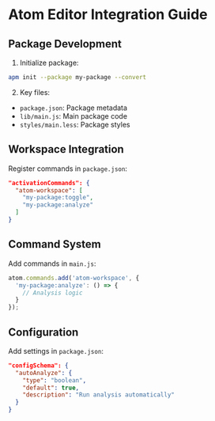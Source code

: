 # Atom Editor Integration Guide

## Package Development
1. Initialize package:
```bash
apm init --package my-package --convert
```

2. Key files:
- `package.json`: Package metadata
- `lib/main.js`: Main package code
- `styles/main.less`: Package styles

## Workspace Integration
Register commands in `package.json`:
```json
"activationCommands": {
  "atom-workspace": [
    "my-package:toggle",
    "my-package:analyze"
  ]
}
```

## Command System
Add commands in `main.js`:
```javascript
atom.commands.add('atom-workspace', {
  'my-package:analyze': () => {
    // Analysis logic
  }
});
```

## Configuration
Add settings in `package.json`:
```json
"configSchema": {
  "autoAnalyze": {
    "type": "boolean",
    "default": true,
    "description": "Run analysis automatically"
  }
}